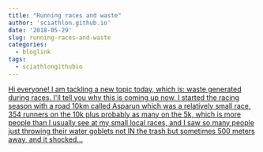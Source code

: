 ```yaml
---
title: "Running races and waste"
author: 'sciathlon.github.io'
date: '2018-05-29'
slug: running-races-and-waste
categories:
  - bloglink
tags:
  - sciathlongithubio
---
```


[Hi everyone! I am tackling a new topic today, which is: waste generated during races. I'll tell you why this is coming up now. I started the racing season with a road 10km called Asparun which was a relatively small race, 354 runners on the 10k plus probably as many on the 5k, which is more people than I usually see at my small local races, and I saw so many people just throwing their water goblets not IN the trash but sometimes 500 meters away, and it shocked...<click to read more>](https://Sciathlon.github.io/post/running_and_waste/)

